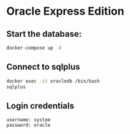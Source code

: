# Oracle Express Edition

## Start the database:

```sh
docker-compose up -d
```

## Connect to sqlplus

```sh
docker exec -it oracledb /bin/bash
sqlplus
```

## Login credentials

```
username: system
password: oracle
```

